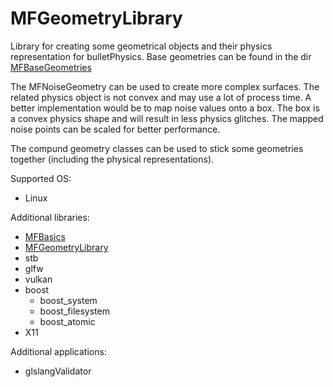 # MFGeometryLibrary
Library for creating some geometrical objects and their physics representation for bulletPhysics.
Base geometries can be found in the dir [MFBaseGeometries](https://github.com/etkmichi/MFGeometryLibrary/tree/main/MFGeometryLibrary/MFBaseGeometries)

The MFNoiseGeometry can be used to create more complex surfaces. The related physics object is not convex and may use a lot of process time. A better implementation would be to map noise values onto a box. The box is a convex physics shape and will result in less physics glitches. The mapped noise points can be scaled for better performance.

The compund geometry classes can be used to stick some geometries together (including the physical representations).

Supported OS:
  * Linux

Additional libraries:<br>
  * [MFBasics](https://github.com/etkmichi/MFBasics)
  * [MFGeometryLibrary](https://github.com/etkmichi/MFGeometryLibrary)
  * stb
  * glfw
  * vulkan
  * boost
    * boost_system
    * boost_filesystem
    * boost_atomic
  * X11

Additional applications:
  * glslangValidator
